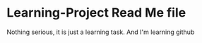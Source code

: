 # Learning-Project Read Me file
Nothing serious, it is just a learning task. And I'm learning github
